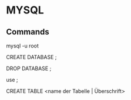 # MYSQL
## Commands

mysql -u root

CREATE DATABASE <name>;

DROP DATABASE <name>;

use <name>;

CREATE TABLE <name der Tabelle | Überschrift>